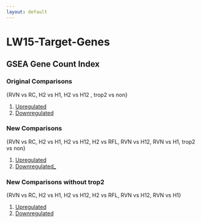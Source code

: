 ```yaml
---
layout: default
---
```


# LW15-Target-Genes
## GSEA Gene Count Index

### Original Comparisons
{RVN vs RC, H2 vs H1, H2 vs H12 , trop2 vs non}
1. [Upregulated](/LW15-Target-Genes/Common%20Genes/Original%20Comparisons/OriginalComparisons_Up_GeneTable.html)
2. [Downregulated](/LW15-Target-Genes/Common%20Genes/Original%20Comparisons/OriginalComparisons_Down_GeneTable.html)

### New Comparisons
{RVN vs RC, H2 vs H1, H2 vs H12, H2 vs RFL, RVN vs H12, RVN vs H1, trop2 vs non}
1. [Upregulated](/LW15-Target-Genes/Common%20Genes/New%20Comparisons/NewComparisons_Up_GeneTable.html)
2. [Downregulated_](/LW15-Target-Genes/Common%20Genes/New%20Comparisons/NewComparisons_Down_GeneTable.html)

### New Comparisons without trop2
{RVN vs RC, H2 vs H1, H2 vs H12, H2 vs RFL, RVN vs H12, RVN vs H1}
1. [Upregulated](/LW15-Target-Genes/Common%20Genes/New%20Comparisons/Without%20trop2/Up_GeneTable.html)
2. [Downregulated](/LW15-Target-Genes/Common%20Genes/New%20Comparisons/Without%20trop2/Down_GeneTable.html)
